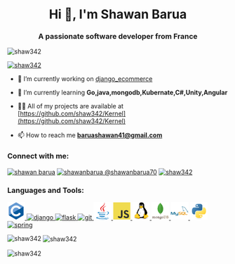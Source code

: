 <h1 align="center">Hi 👋, I'm Shawan Barua</h1>
<h3 align="center">A passionate software developer from France</h3>

<p align="left"> <img src="https://komarev.com/ghpvc/?username=shaw342&label=Profile%20views&color=0e75b6&style=flat" alt="shaw342" /> </p>

<p align="left"> <a href="https://github.com/ryo-ma/github-profile-trophy"><img src="https://github-profile-trophy.vercel.app/?username=shaw342" alt="shaw342" /></a> </p>

- 🔭 I’m currently working on [django_ecommerce](https://github.com/shaw342/django_ecommerce)

- 🌱 I’m currently learning **Go,java,mongodb,Kubernate,C#,Unity,Angular**

- 👨‍💻 All of my projects are available at [https://github.com/shaw342/Kernel](https://github.com/shaw342/Kernel)

- 📫 How to reach me **baruashawan41@gmail.com**

<h3 align="left">Connect with me:</h3>
<p align="left">
<a href="https://linkedin.com/in/shawan barua" target="blank"><img align="center" src="https://raw.githubusercontent.com/rahuldkjain/github-profile-readme-generator/master/src/images/icons/Social/linked-in-alt.svg" alt="shawan barua" height="30" width="40" /></a>
<a href="https://www.hackerrank.com/shawanbarua @shawanbarua70" target="blank"><img align="center" src="https://raw.githubusercontent.com/rahuldkjain/github-profile-readme-generator/master/src/images/icons/Social/hackerrank.svg" alt="shawanbarua @shawanbarua70" height="30" width="40" /></a>
<a href="https://www.leetcode.com/shaw342" target="blank"><img align="center" src="https://raw.githubusercontent.com/rahuldkjain/github-profile-readme-generator/master/src/images/icons/Social/leet-code.svg" alt="shaw342" height="30" width="40" /></a>
</p>

<h3 align="left">Languages and Tools:</h3>
<p align="left"> <a href="https://www.cprogramming.com/" target="_blank" rel="noreferrer"> <img src="https://raw.githubusercontent.com/devicons/devicon/master/icons/c/c-original.svg" alt="c" width="40" height="40"/> </a> <a href="https://www.djangoproject.com/" target="_blank" rel="noreferrer"> <img src="https://cdn.worldvectorlogo.com/logos/django.svg" alt="django" width="40" height="40"/> </a> <a href="https://flask.palletsprojects.com/" target="_blank" rel="noreferrer"> <img src="https://www.vectorlogo.zone/logos/pocoo_flask/pocoo_flask-icon.svg" alt="flask" width="40" height="40"/> </a> <a href="https://git-scm.com/" target="_blank" rel="noreferrer"> <img src="https://www.vectorlogo.zone/logos/git-scm/git-scm-icon.svg" alt="git" width="40" height="40"/> </a> <a href="https://www.java.com" target="_blank" rel="noreferrer"> <img src="https://raw.githubusercontent.com/devicons/devicon/master/icons/java/java-original.svg" alt="java" width="40" height="40"/> </a> <a href="https://developer.mozilla.org/en-US/docs/Web/JavaScript" target="_blank" rel="noreferrer"> <img src="https://raw.githubusercontent.com/devicons/devicon/master/icons/javascript/javascript-original.svg" alt="javascript" width="40" height="40"/> </a> <a href="https://www.linux.org/" target="_blank" rel="noreferrer"> <img src="https://raw.githubusercontent.com/devicons/devicon/master/icons/linux/linux-original.svg" alt="linux" width="40" height="40"/> </a> <a href="https://www.mongodb.com/" target="_blank" rel="noreferrer"> <img src="https://raw.githubusercontent.com/devicons/devicon/master/icons/mongodb/mongodb-original-wordmark.svg" alt="mongodb" width="40" height="40"/> </a> <a href="https://www.mysql.com/" target="_blank" rel="noreferrer"> <img src="https://raw.githubusercontent.com/devicons/devicon/master/icons/mysql/mysql-original-wordmark.svg" alt="mysql" width="40" height="40"/> </a> <a href="https://www.python.org" target="_blank" rel="noreferrer"> <img src="https://raw.githubusercontent.com/devicons/devicon/master/icons/python/python-original.svg" alt="python" width="40" height="40"/> </a> <a href="https://spring.io/" target="_blank" rel="noreferrer"> <img src="https://www.vectorlogo.zone/logos/springio/springio-icon.svg" alt="spring" width="40" height="40"/> </a> </p>

<p><img align="left" src="https://github-readme-stats.vercel.app/api/top-langs?username=shaw342&show_icons=true&locale=en&layout=compact" alt="shaw342" /></p>

<p>&nbsp;<img align="center" src="https://github-readme-stats.vercel.app/api?username=shaw342&show_icons=true&locale=en" alt="shaw342" /></p>

<p><img align="center" src="https://github-readme-streak-stats.herokuapp.com/?user=shaw342&" alt="shaw342" /></p>

